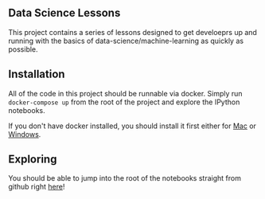 ## Data Science Lessons

This project contains a series of lessons designed to get develoeprs up and running
with the basics of data-science/machine-learning as quickly as possible.

## Installation

All of the code in this project should be runnable via docker. Simply run `docker-compose up` from the root of the project
and explore the IPython notebooks.

If you don't have docker installed, you should install it first either for
[Mac](https://docs.docker.com/docker-for-mac/install/) or
[Windows](https://docs.docker.com/docker-for-windows/install/).

## Exploring

You should be able to jump into the root of the notebooks straight from github right
[here](work/table_of_contents.ipynb)!








